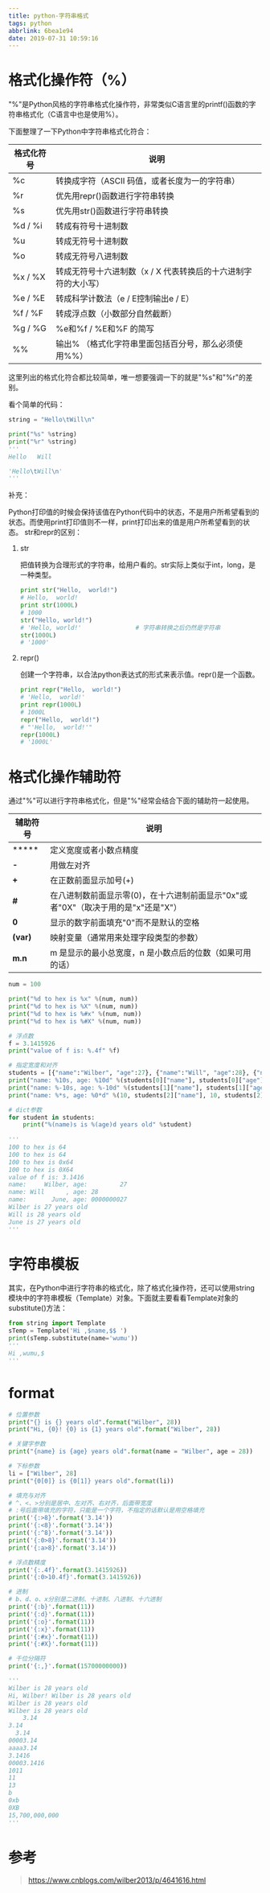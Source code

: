 ```yaml
---
title: python-字符串格式
tags: python
abbrlink: 6bea1e94
date: 2019-07-31 10:59:16
---
```


# 格式化操作符（%）

"%"是Python风格的字符串格式化操作符，非常类似C语言里的printf()函数的字符串格式化（C语言中也是使用%）。

下面整理了一下Python中字符串格式化符合：

| 格式化符号 | 说明                                                         |
| ---------- | ------------------------------------------------------------ |
| %c         | 转换成字符（ASCII 码值，或者长度为一的字符串）               |
| %r         | 优先用repr()函数进行字符串转换                               |
| %s         | 优先用str()函数进行字符串转换                                |
| %d / %i    | 转成有符号十进制数                                           |
| %u         | 转成无符号十进制数                                           |
| %o         | 转成无符号八进制数                                           |
| %x / %X    | 转成无符号十六进制数（x / X 代表转换后的十六进制字符的大小写） |
| %e / %E    | 转成科学计数法（e / E控制输出e / E）                         |
| %f / %F    | 转成浮点数（小数部分自然截断）                               |
| %g / %G    | %e和%f / %E和%F 的简写                                       |
| %%         | 输出% （格式化字符串里面包括百分号，那么必须使用%%）         |

这里列出的格式化符合都比较简单，唯一想要强调一下的就是"%s"和"%r"的差别。

看个简单的代码：

```python
string = "Hello\tWill\n"

print("%s" %string)
print("%r" %string)
'''
Hello   Will

'Hello\tWill\n'
'''
```

补充：

Python打印值的时候会保持该值在Python代码中的状态，不是用户所希望看到的状态。而使用print打印值则不一样，print打印出来的值是用户所希望看到的状态。 str和repr的区别：

1. str

   把值转换为合理形式的字符串，给用户看的。str实际上类似于int，long，是一种类型。

   ```python
   print str("Hello,  world!")
   # Hello,  world!            
   print str(1000L)
   # 1000                         
   str("Hello, world!")
   # 'Hello, world!'               # 字符串转换之后仍然是字符串
   str(1000L)
   # '1000'
   ```

2. repr()

   创建一个字符串，以合法python表达式的形式来表示值。repr()是一个函数。

   ```python
   print repr("Hello,  world!")
   # 'Hello,  world!'
   print repr(1000L)
   # 1000L
   repr("Hello,  world!")
   # "'Hello,  world!'"
   repr(1000L)
   # '1000L'
   ```

# 格式化操作辅助符



通过"%"可以进行字符串格式化，但是"%"经常会结合下面的辅助符一起使用。

| **辅助符号** | **说明**                                                     |
| ------------ | ------------------------------------------------------------ |
| *****        | 定义宽度或者小数点精度                                       |
| **-**        | 用做左对齐                                                   |
| **+**        | 在正数前面显示加号(+)                                        |
| **#**        | 在八进制数前面显示零(0)，在十六进制前面显示"0x"或者"0X"（取决于用的是"x"还是"X"） |
| **0**        | 显示的数字前面填充"0"而不是默认的空格                        |
| **(var)**    | 映射变量（通常用来处理字段类型的参数）                       |
| **m.n**      | m 是显示的最小总宽度，n 是小数点后的位数（如果可用的话）     |

```python
num = 100

print("%d to hex is %x" %(num, num))
print("%d to hex is %X" %(num, num))
print("%d to hex is %#x" %(num, num))
print("%d to hex is %#X" %(num, num))

# 浮点数
f = 3.1415926
print("value of f is: %.4f" %f)

# 指定宽度和对齐
students = [{"name":"Wilber", "age":27}, {"name":"Will", "age":28}, {"name":"June", "age":27}]
print("name: %10s, age: %10d" %(students[0]["name"], students[0]["age"]))
print("name: %-10s, age: %-10d" %(students[1]["name"], students[1]["age"]))
print("name: %*s, age: %0*d" %(10, students[2]["name"], 10, students[2]["age"]))

# dict参数
for student in students:
    print("%(name)s is %(age)d years old" %student)
    
'''
100 to hex is 64
100 to hex is 64
100 to hex is 0x64
100 to hex is 0X64
value of f is: 3.1416
name:     Wilber, age:         27
name: Will      , age: 28        
name:       June, age: 0000000027
Wilber is 27 years old
Will is 28 years old
June is 27 years old
'''
```

# 字符串模板

其实，在Python中进行字符串的格式化，除了格式化操作符，还可以使用string模块中的字符串模板（Template）对象。下面就主要看看Template对象的substitute()方法：

```python
from string import Template
sTemp = Template('Hi ,$name,$$ ')
print(sTemp.substitute(name='wumu'))
'''
Hi ,wumu,$ 
'''
```

# format

```python
# 位置参数
print("{} is {} years old".format("Wilber", 28))
print("Hi, {0}! {0} is {1} years old".format("Wilber", 28))

# 关键字参数
print("{name} is {age} years old".format(name = "Wilber", age = 28))

# 下标参数
li = ["Wilber", 28]
print("{0[0]} is {0[1]} years old".format(li))

# 填充与对齐
# ^、<、>分别是居中、左对齐、右对齐，后面带宽度
# :号后面带填充的字符，只能是一个字符，不指定的话默认是用空格填充
print('{:>8}'.format('3.14'))
print('{:<8}'.format('3.14'))
print('{:^8}'.format('3.14'))
print('{:0>8}'.format('3.14'))
print('{:a>8}'.format('3.14'))

# 浮点数精度
print('{:.4f}'.format(3.1415926))
print('{:0>10.4f}'.format(3.1415926))

# 进制
# b、d、o、x分别是二进制、十进制、八进制、十六进制
print('{:b}'.format(11))
print('{:d}'.format(11))
print('{:o}'.format(11))
print('{:x}'.format(11))
print('{:#x}'.format(11))
print('{:#X}'.format(11))

# 千位分隔符
print('{:,}'.format(15700000000))

'''
Wilber is 28 years old
Hi, Wilber! Wilber is 28 years old
Wilber is 28 years old
Wilber is 28 years old
    3.14
3.14    
  3.14  
00003.14
aaaa3.14
3.1416
00003.1416
1011
11
13
b
0xb
0XB
15,700,000,000
'''
```



# 参考

> <https://www.cnblogs.com/wilber2013/p/4641616.html>